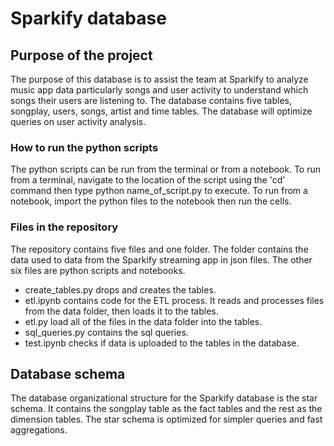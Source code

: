 # Sparkify database

## Purpose of the project
The purpose of this database is to assist the team at Sparkify to analyze music app data particularly songs and user activity to understand which songs their users are listening to. 
The database contains five tables, songplay, users, songs, artist and time tables. The database will optimize queries on user activity analysis. 

### How to run the python scripts
The python scripts can be run from the terminal or from a notebook. To run from a terminal, navigate to the location of the script using the 'cd' command then type python name_of_script.py to execute. To run from a notebook, import the python files to the notebook then run the cells.

### Files in the repository
The repository contains five files and one folder. The folder contains the data used to data from the Sparkify streaming app in json files. The other six files are python scripts and notebooks.

- create_tables.py drops and creates the tables.
- etl.ipynb contains code for the ETL process. It reads and processes files from the data folder, then loads it to the tables. 
- etl.py load all of the files in the data folder into the tables.
- sql_queries.py contains the sql queries.
- test.ipynb checks if data is uploaded to the tables in the database.

## Database schema
The database organizational structure for the Sparkify database is the star schema. It contains the songplay table as the fact tables and the rest as the dimension tables. The star schema is optimized for simpler queries and fast aggregations.

